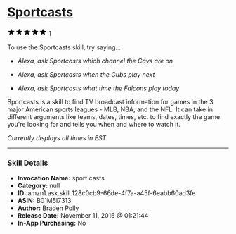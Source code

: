 # [Sportcasts](http://alexa.amazon.com/#skills/amzn1.ask.skill.128c0cb9-66de-4f7a-a45f-6eabb60ad3fe)
![5 stars](../../images/ic_star_black_18dp_1x.png)![5 stars](../../images/ic_star_black_18dp_1x.png)![5 stars](../../images/ic_star_black_18dp_1x.png)![5 stars](../../images/ic_star_black_18dp_1x.png)![5 stars](../../images/ic_star_black_18dp_1x.png) 1

To use the Sportcasts skill, try saying...

* *Alexa, ask Sportcasts which channel the Cavs are on*

* *Alexa, ask Sportcasts when the Cubs play next*

* *Alexa, ask Sportcasts what time the Falcons play today*

Sportcasts is a skill to find TV broadcast information for games in the 3 major American sports leagues - MLB, NBA, and the NFL. It can take in different arguments like teams, dates, times, etc. to find exactly the game you're looking for and tells you when and where to watch it.

*Currently displays all times in EST*

***

### Skill Details

* **Invocation Name:** sport casts
* **Category:** null
* **ID:** amzn1.ask.skill.128c0cb9-66de-4f7a-a45f-6eabb60ad3fe
* **ASIN:** B01M5I7313
* **Author:** Braden Polly
* **Release Date:** November 11, 2016 @ 01:21:44
* **In-App Purchasing:** No
